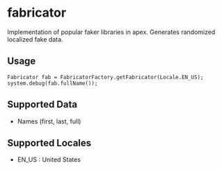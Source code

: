 # fabricator
Implementation of popular faker libraries in apex. Generates randomized localized fake data.

## Usage
```
Fabricator fab = FabricatorFactory.getFabricator(Locale.EN_US);
system.debug(fab.fullName());
```
## Supported Data
* Names (first, last, full)

## Supported Locales
* EN_US : United States
